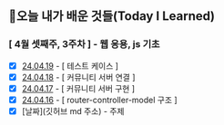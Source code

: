 ## 🚀오늘 내가 배운 것들(Today I Learned)

### [ 4월 셋째주, 3주차 ] - 웹 응용, js 기초

- [x] [24.04.19]() - [ 테스트 케이스 ]
- [x] [24.04.18]() - [ 커뮤니티 서버 연결 ]
- [x] [24.04.17]() - [ 커뮤니티 서버 구현 ]
- [x] [24.04.16]() - [ router-controller-model 구조 ] 
- [x] [날짜](깃허브 md 주소) - 주제 